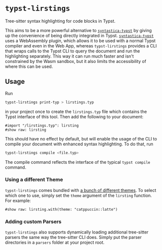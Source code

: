 # `typst-lirstings`

Tree-sitter syntax highlighting for code blocks in Typst.

This aims to be a more powerful alternative to
[`syntastica-typst`](https://github.com/RubixDev/syntastica-typst) by giving up
the convenience of being directly integrated in Typst.
[`syntastica-typst`](https://github.com/RubixDev/syntastica-typst) uses a
WebAssembly plugin, which allows it to be used with a normal Typst compiler and
even in the Web App, whereas `typst-lirstings` provides a CLI that wraps calls
to the Typst CLI to query the document and run the highlighting separately. This
way it can run much faster and isn't constrained by the Wasm sandbox, but it
also limits the accessibility of where this can be used.

## Usage

Run

```bash
typst-lirstings print-typ > lirstings.typ
```

in your project once to create the `lirstings.typ` file which contains the Typst
interface of this tool. Then add the following to your document:

```typ
#import "/lirstings.typ": lirsting
#show raw: lirsting
```

This should have no effect by default, but will enable the usage of the CLI to
compile your document with enhanced syntax highlighting. To do that, run

```bash
typst-lirstings compile <file.typ>
```

The compile command reflects the interface of the typical `typst compile`
command.

### Using a different Theme

`typst-lirstings` comes bundled with
[a bunch of different themes](https://github.com/RubixDev/syntastica/blob/v0.5.0/syntastica-themes/theme_list.md).
To select which one to use, simply set the `theme` argument of the `lirsting`
function. For example:

```typ
#show raw: lirsting.with(theme: "catppuccin::latte")
```

### Adding custom Parsers

`typst-lirstings` also supports dynamically loading additional tree-sitter
parsers the same way the tree-sitter CLI does. Simply put the parser directories
in a `parsers` folder at your project root.
